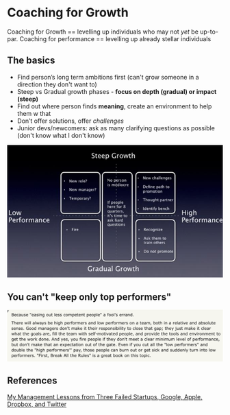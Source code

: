 # Coaching for Growth

Coaching for Growth == levelling up individuals who may not _yet_ be up-to-par. Coaching for performance == levelling up already stellar individuals


## The basics
- Find person’s long term ambitions first (can't grow someone in a direction they don't want to)
- Steep vs Gradual growth phases - **focus on depth (gradual) or impact (steep)**
- Find out where person finds **meaning**, create an environment to help them w that
- Don’t offer solutions, offer *challenges*
- Junior devs/newcomers: ask as many clarifying questions as possible (don't know what I don't know)

![](imgs/growth_trajectories.png)


## You can't "keep only top performers" 

![](imgs/no_easing.png)


## References

[My Management Lessons from Three Failed Startups, Google, Apple, Dropbox, and Twitter](https://firstround.com/review/My-Management-Lessons-from-Three-Failed-Startups-Google-Apple-Dropbox-Twitter-and-Square/)
